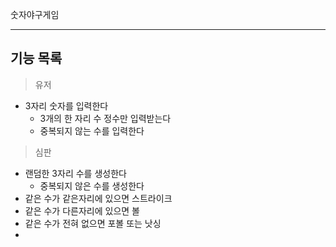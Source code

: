숫자야구게임

---

## 기능 목록

> 유저

- 3자리 숫자를 입력한다
  - 3개의 한 자리 수 정수만 입력받는다
  - 중복되지 않는 수를 입력한다

> 심판

- 랜덤한 3자리 수를 생성한다
  - 중복되지 않은 수를 생성한다
- 같은 수가 같은자리에 있으면 스트라이크
- 같은 수가 다른자리에 있으면 볼
- 같은 수가 전혀 없으면 포볼 또는 낫싱
- 